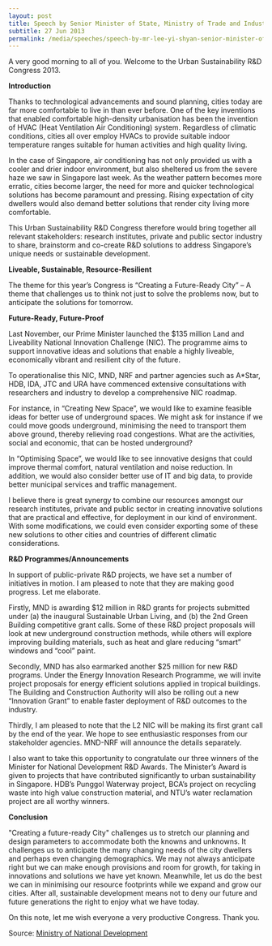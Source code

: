 ```yaml
---
layout: post
title: Speech by Senior Minister of State, Ministry of Trade and Industry and Ministry of National Development Lee Yi Shyan at the Urban Sustainability R&D Congress 2013
subtitle: 27 Jun 2013
permalink: /media/speeches/speech-by-mr-lee-yi-shyan-senior-minister-of-state-ministry-of-trade-and-industry-and-ministry-of-national-development-at-the-urban-sustainability-r-d-congress-2013-on-27-june-2013/
---
```


A very good morning to all of you. Welcome to the Urban Sustainability R&D Congress 2013.

**Introduction**

Thanks to technological advancements and sound planning, cities today are far more comfortable to live in than ever before. One of the key inventions that enabled comfortable high-density urbanisation has been the invention of HVAC (Heat Ventilation Air Conditioning) system. Regardless of climatic conditions, cities all over employ HVACs to provide suitable indoor temperature ranges suitable for human activities and high quality living.

In the case of Singapore, air conditioning has not only provided us with a cooler and drier indoor environment, but also sheltered us from the severe haze we saw in Singapore last week. As the weather pattern becomes more erratic, cities become larger, the need for more and quicker technological solutions has become paramount and pressing. Rising expectation of city dwellers would also demand better solutions that render city living more comfortable.

This Urban Sustainability R&D Congress therefore would bring together all relevant stakeholders: research institutes, private and public sector industry to share, brainstorm and co-create R&D solutions to address Singapore’s unique needs or sustainable development.

**Liveable, Sustainable, Resource-Resilient**

The theme for this year’s Congress is “Creating a Future-Ready City” – A theme that challenges us to think not just to solve the problems now, but to anticipate the solutions for tomorrow.

**Future-Ready, Future-Proof**

Last November, our Prime Minister launched the $135 million Land and Liveability National Innovation Challenge (NIC). The programme aims to support innovative ideas and solutions that enable a highly liveable, economically vibrant and resilient city of the future.

To operationalise this NIC, MND, NRF and partner agencies such as A*Star, HDB, IDA, JTC and URA have commenced extensive consultations with researchers and industry to develop a comprehensive NIC roadmap.

For instance, in “Creating New Space”, we would like to examine feasible ideas for better use of underground spaces. We might ask for instance if we could move goods underground, minimising the need to transport them above ground, thereby relieving road congestions. What are the activities, social and economic, that can be hosted underground?

In “Optimising Space”, we would like to see innovative designs that could improve thermal comfort, natural ventilation and noise reduction. In addition, we would also consider better use of IT and big data, to provide better municipal services and traffic management.

I believe there is great synergy to combine our resources amongst our research institutes, private and public sector in creating innovative solutions that are practical and effective, for deployment in our kind of environment. With some modifications, we could even consider exporting some of these new solutions to other cities and countries of different climatic considerations.

**R&D Programmes/Announcements**

In support of public-private R&D projects, we have set a number of initiatives in motion. I am pleased to note that they are making good progress. Let me elaborate.

Firstly, MND is awarding $12 million in R&D grants for projects submitted under (a) the inaugural Sustainable Urban Living, and (b) the 2nd Green Building competitive grant calls. Some of these R&D project proposals will look at new underground construction methods, while others will explore improving building materials, such as heat and glare reducing “smart” windows and “cool” paint.

Secondly, MND has also earmarked another $25 million for new R&D programs. Under the Energy Innovation Research Programme, we will invite project proposals for energy efficient solutions applied in tropical buildings. The Building and Construction Authority will also be rolling out a new “Innovation Grant” to enable faster deployment of R&D outcomes to the industry.

Thirdly, I am pleased to note that the L2 NIC will be making its first grant call by the end of the year. We hope to see enthusiastic responses from our stakeholder agencies. MND-NRF will announce the details separately.

I also want to take this opportunity to congratulate our three winners of the Minister for National Development R&D Awards. The Minister’s Award is given to projects that have contributed significantly to urban sustainability in Singapore. HDB’s Punggol Waterway project, BCA’s project on recycling waste into high value construction material, and NTU’s water reclamation project are all worthy winners.

**Conclusion**

"Creating a future-ready City" challenges us to stretch our planning and design parameters to accommodate both the knowns and unknowns. It challenges us to anticipate the many changing needs of the city dwellers and perhaps even changing demographics. We may not always anticipate right but we can make enough provisions and room for growth, for taking in innovations and solutions we have yet known. Meanwhile, let us do the best we can in minimising our resource footprints while we expand and grow our cities. After all, sustainable development means not to deny our future and future generations the right to enjoy what we have today.

On this note, let me wish everyone a very productive Congress. Thank you.

Source: [<a href="https://www.mnd.gov.sg/" target="_blank">Ministry of National Development </a>](https://www.mnd.gov.sg/)
